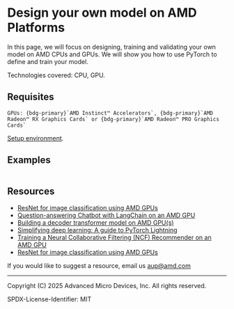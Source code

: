 # Design your own model on AMD Platforms

In this page, we will focus on designing, training and validating your own
model on AMD CPUs and GPUs.
We will show you how to use PyTorch to define and train your model.

Technologies covered: CPU, GPU.

## Requisites


```{card}
GPUs: {bdg-primary}`AMD Instinct™ Accelerators`, {bdg-primary}`AMD Radeon™ RX Graphics Cards` or {bdg-primary}`AMD Radeon™ PRO Graphics Cards`
```

[Setup environment](env/env.md).

## Examples

```{tableofcontents}
```

## Resources

- [ResNet for image classification using AMD GPUs](https://rocm.blogs.amd.com/artificial-intelligence/resnet/README.html)
- [Question-answering Chatbot with LangChain on an AMD GPU](https://rocm.blogs.amd.com/artificial-intelligence/langchain-chatbot/README.html)
- [Building a decoder transformer model on AMD GPU(s)](https://rocm.blogs.amd.com/artificial-intelligence/decoder-transformer/README.html)
- [Simplifying deep learning: A guide to PyTorch Lightning](https://rocm.blogs.amd.com/artificial-intelligence/pytorch-lightning/README.html)
- [Training a Neural Collaborative Filtering (NCF) Recommender on an AMD GPU](https://rocm.blogs.amd.com/artificial-intelligence/ncf/README.html)
- [ResNet for image classification using AMD GPUs](https://rocm.blogs.amd.com/artificial-intelligence/resnet/README.html)

If you would like to suggest a resource, email us aup@amd.com

----------
Copyright (C) 2025 Advanced Micro Devices, Inc. All rights reserved.

SPDX-License-Identifier: MIT